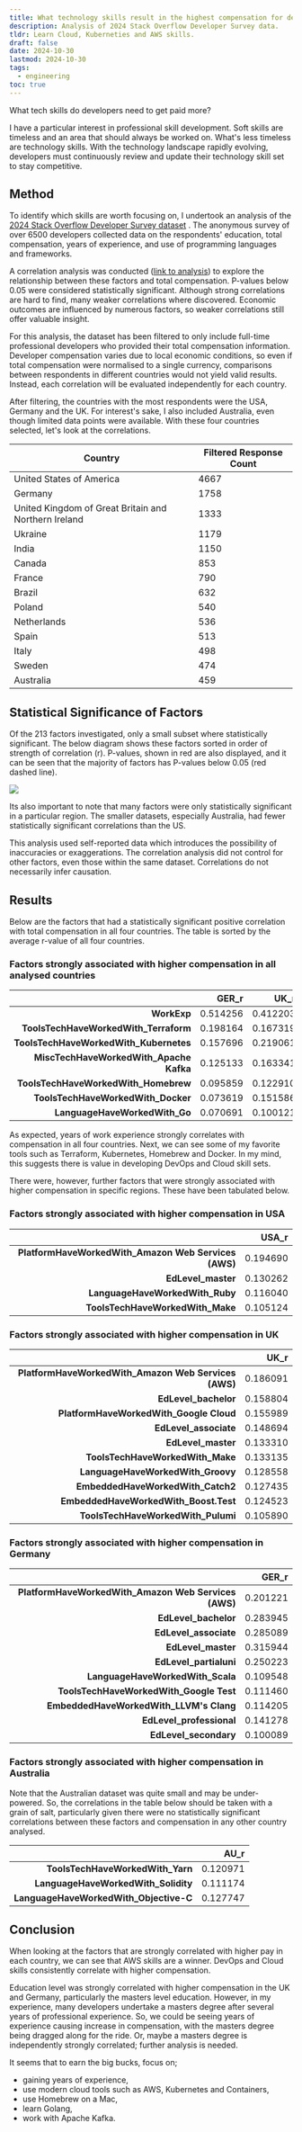 ```yaml
---
title: What technology skills result in the highest compensation for developers?
description: Analysis of 2024 Stack Overflow Developer Survey data.
tldr: Learn Cloud, Kuberneties and AWS skills.
draft: false
date: 2024-10-30
lastmod: 2024-10-30
tags:
  - engineering
toc: true
---
```

What tech skills do developers need to get paid more?


I have a particular interest in professional skill development. Soft skills are timeless and an area that should always be worked on. What's less timeless are technology skills. With the technology landscape rapidly evolving, developers must continuously review and update their technology skill set to stay competitive.
## Method

To identify which skills are worth focusing on, I undertook an analysis of the [2024 Stack Overflow Developer Survey dataset](https://survey.stackoverflow.co/) . The anonymous survey of over 6500 developers collected data on the respondents' education, total compensation, years of experience, and use of programming languages and frameworks.

A correlation analysis was conducted ([link to analysis](/24-10-30-github-servey-salary/24-10-30-github-survey-salary.ipynb)) to explore the relationship between these factors and total compensation. P-values below 0.05 were considered statistically significant. Although strong correlations are hard to find, many weaker correlations where discovered. Economic outcomes are influenced by numerous factors, so weaker correlations still offer valuable insight.  

For this analysis, the dataset has been filtered to only include full-time professional developers who provided their total compensation information. Developer compensation varies due to local economic conditions, so even if total compensation were normalised to a single currency, comparisons between respondents in different countries would not yield valid results. Instead, each correlation will be evaluated independently for each country.

After filtering, the countries with the most respondents were the USA, Germany and the UK. For interest's sake, I also included Australia, even though limited data points were available. With these four countries selected, let's look at the correlations.

| **Country**                                          | **Filtered Response Count** |
| ---------------------------------------------------- | --------------------------- |
| United States of America                             | 4667                        |
| Germany                                              | 1758                        |
| United Kingdom of Great Britain and Northern Ireland | 1333                        |
| Ukraine                                              | 1179                        |
| India                                                | 1150                        |
| Canada                                               | 853                         |
| France                                               | 790                         |
| Brazil                                               | 632                         |
| Poland                                               | 540                         |
| Netherlands                                          | 536                         |
| Spain                                                | 513                         |
| Italy                                                | 498                         |
| Sweden                                               | 474                         |
| Australia                                            | 459                         |

## Statistical Significance of Factors

Of the 213 factors investigated, only a small subset where statistically significant. The below diagram shows these factors sorted in order of strength of correlation (r). P-values, shown in red are also displayed, and it can be seen that the majority of factors has P-values below 0.05 (red dashed line). 

![](/24-10-30-github-servey-salary/factors_and_p_value.png)

Its also important to note that many factors were only statistically significant in a particular region. The smaller datasets, especially Australia, had fewer statistically significant correlations than the US.

This analysis used self-reported data which introduces the possibility of inaccuracies or exaggerations. The correlation analysis did not control for other factors, even those within the same dataset. Correlations do not necessarily infer causation.

## Results

Below are the factors that had a statistically significant positive correlation with total compensation in all four countries. The table is sorted by the average r-value of all four countries.

### Factors strongly associated with higher compensation in all analysed countries

|                                         | **GER_r** | **UK_r** | **USA_r** | **AU_r** | **AVG_r** |
| --------------------------------------: | --------: | -------: | --------: | -------: | --------: |
|                             **WorkExp** |  0.514256 | 0.412203 |  0.382118 | 0.430147 |  0.434681 |
|   **ToolsTechHaveWorkedWith_Terraform** |  0.198164 | 0.167319 |  0.183067 | 0.124752 |  0.168326 |
|  **ToolsTechHaveWorkedWith_Kubernetes** |  0.157696 | 0.219061 |  0.157023 | 0.119103 |  0.163221 |
| **MiscTechHaveWorkedWith_Apache Kafka** |  0.125133 | 0.163341 |  0.149304 | 0.197993 |  0.158943 |
|    **ToolsTechHaveWorkedWith_Homebrew** |  0.095859 | 0.122910 |  0.170613 | 0.184254 |  0.143409 |
|      **ToolsTechHaveWorkedWith_Docker** |  0.073619 | 0.151586 |  0.118815 | 0.146483 |  0.122626 |
|           **LanguageHaveWorkedWith_Go** |  0.070691 | 0.100121 |  0.125164 | 0.140733 |  0.109177 |


As expected, years of work experience strongly correlates with compensation in all four countries. Next, we can see some of my favorite tools such as Terraform, Kubernetes, Homebrew and Docker. In my mind, this suggests there is value in developing DevOps and Cloud skill sets.

There were, however, further factors that were strongly associated with higher compensation in specific regions. These have been tabulated below.

### Factors strongly associated with higher compensation in USA

|                                                      | **USA_r** |
| ---------------------------------------------------: | --------: |
| **PlatformHaveWorkedWith_Amazon Web Services (AWS)** |  0.194690 |
|                                   **EdLevel_master** |  0.130262 |
|                      **LanguageHaveWorkedWith_Ruby** |  0.116040 |
|                     **ToolsTechHaveWorkedWith_Make** |  0.105124 |

### Factors strongly associated with higher compensation in UK

|                                                      | **UK_r** |
| ---------------------------------------------------: | -------: |
| **PlatformHaveWorkedWith_Amazon Web Services (AWS)** | 0.186091 |
|                                 **EdLevel_bachelor** | 0.158804 |
|              **PlatformHaveWorkedWith_Google Cloud** | 0.155989 |
|                                **EdLevel_associate** | 0.148694 |
|                                   **EdLevel_master** | 0.133310 |
|                     **ToolsTechHaveWorkedWith_Make** | 0.133135 |
|                    **LanguageHaveWorkedWith_Groovy** | 0.128558 |
|                    **EmbeddedHaveWorkedWith_Catch2** | 0.127435 |
|                **EmbeddedHaveWorkedWith_Boost.Test** | 0.124523 |
|                   **ToolsTechHaveWorkedWith_Pulumi** | 0.105890 |

### Factors strongly associated with higher compensation in Germany

|                                                      | **GER_r** |
| ---------------------------------------------------: | --------: |
| **PlatformHaveWorkedWith_Amazon Web Services (AWS)** |  0.201221 |
|                                 **EdLevel_bachelor** |  0.283945 |
|                                **EdLevel_associate** |  0.285089 |
|                                   **EdLevel_master** |  0.315944 |
|                               **EdLevel_partialuni** |  0.250223 |
|                     **LanguageHaveWorkedWith_Scala** |  0.109548 |
|              **ToolsTechHaveWorkedWith_Google Test** |  0.111460 |
|              **EmbeddedHaveWorkedWith_LLVM's Clang** |  0.114205 |
|                             **EdLevel_professional** |  0.141278 |
|                                **EdLevel_secondary** |  0.100089 |

### Factors strongly associated with higher compensation in Australia

Note that the Australian dataset was quite small and may be under-powered. So, the correlations in the table below should be taken with a grain of salt, particularly given there were no statistically significant correlations between these factors and compensation in any other country analysed.

|                                        | **AU_r** |
| -------------------------------------: | -------: |
|       **ToolsTechHaveWorkedWith_Yarn** | 0.120971 |
|    **LanguageHaveWorkedWith_Solidity** | 0.111174 |
| **LanguageHaveWorkedWith_Objective-C** | 0.127747 |

## Conclusion

When looking at the factors that are strongly correlated with higher pay in each country, we can see that AWS skills are a winner. DevOps and Cloud skills consistently correlate with higher compensation.

Education level was strongly correlated with higher compensation in the UK and Germany, particularly the masters level education. However, in my experience, many developers undertake a masters degree after several years of professional experience. So, we could be seeing years of experience causing increase in compensation, with the masters degree being dragged along for the ride. Or, maybe a masters degree is independently strongly correlated; further analysis is needed.

It seems that to earn the big bucks, focus on;

- gaining years of experience,
- use modern cloud tools such as AWS, Kubernetes and Containers,
- use Homebrew on a Mac,
- learn Golang,
- work with Apache Kafka.
